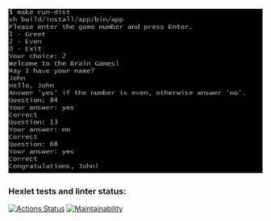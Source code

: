 
![game Even](/imgs/even-game.png?raw=true)

### Hexlet tests and linter status:
[![Actions Status](https://github.com/fokses/java-project-lvl1/workflows/hexlet-check/badge.svg)](https://github.com/fokses/java-project-lvl1/actions)
[![Maintainability](https://api.codeclimate.com/v1/badges/a99a88d28ad37a79dbf6/maintainability)](https://codeclimate.com/github/codeclimate/codeclimate/maintainability)
